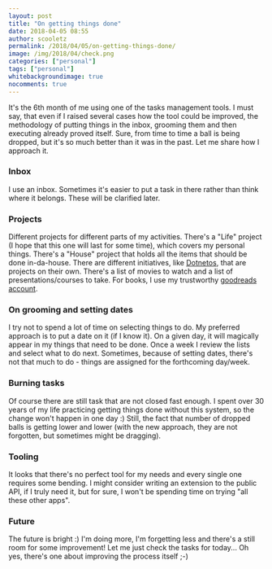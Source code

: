 ```yaml
---
layout: post
title: "On getting things done"
date: 2018-04-05 08:55
author: scooletz
permalink: /2018/04/05/on-getting-things-done/
image: /img/2018/04/check.png
categories: ["personal"]
tags: ["personal"]
whitebackgroundimage: true
nocomments: true
---
```


It's the 6th month of me using one of the tasks management tools. I must say, that even if I raised several cases how the tool could be improved, the methodology of putting things in the inbox, grooming them and then executing already proved itself. Sure, from time to time a ball is being dropped, but it's so much better than it was in the past. Let me share how I approach it.

### Inbox

I use an inbox. Sometimes it's easier to put a task in there rather than think where it belongs. These will be clarified later.

### Projects

Different projects for different parts of my activities. There's a "Life" project (I hope that this one will last for some time), which covers my personal things. There's a "House" project that holds all the items that should be done in-da-house. There are different initiatives, like [Dotnetos](https://dotnetos.org/), that are projects on their own. There's a list of movies to watch and a list of presentations/courses to take. For books, I use my trustworthy [goodreads account](https://www.goodreads.com/user/show/64617109-szymon-kulec).

### On grooming and setting dates

I try not to spend a lot of time on selecting things to do. My preferred approach is to put a date on it (if I know it). On a given day, it will magically appear in my things that need to be done. Once a week I review the lists and select what to do next. Sometimes, because of setting dates, there's not that much to do - things are assigned for the forthcoming day/week.

### Burning tasks

Of course there are still task that are not closed fast enough. I spent over 30 years of my life practicing getting things done without this system, so the change won't happen in one day :) Still, the fact that number of dropped balls is getting lower and lower (with the new approach, they are not forgotten, but sometimes might be dragging).

### Tooling

It looks that there's no perfect tool for my needs and every single one requires some bending. I might consider writing an extension to the public API, if I truly need it, but for sure, I won't be spending time on trying "all these other apps".

### Future

The future is bright :) I'm doing more, I'm forgetting less and there's a still room for some improvement! Let me just check the tasks for today... Oh yes, there's one about improving the process itself ;-)
